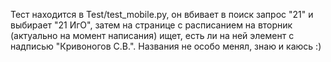 Тест находится в Test/test_mobile.py, он вбивает в поиск запрос "21" и выбирает "21 ИгО", затем на странице с расписанием на вторник (актуально на момент написания) ищет, есть ли на ней элемент с надписью "Кривоногов С.В.". Названия не особо менял, знаю и каюсь :)
